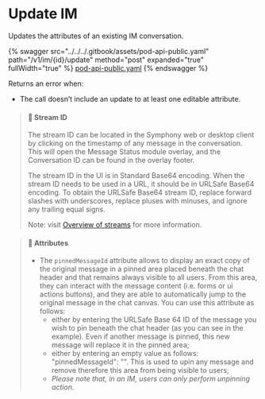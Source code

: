 # Update IM

Updates the attributes of an existing IM conversation.

{% swagger src="../../../.gitbook/assets/pod-api-public.yaml" path="/v1/im/{id}/update" method="post" expanded="true" fullWidth="true" %}
[pod-api-public.yaml](../../../.gitbook/assets/pod-api-public.yaml)
{% endswagger %}

Returns an error when:

* The call doesn’t include an update to at least one editable attribute.

> #### 📘 Stream ID
>
> The stream ID can be located in the Symphony web or desktop client by clicking on the timestamp of any message in the conversation. This will open the Message Status module overlay, and the Conversation ID can be found in the overlay footer.
>
> The stream ID in the UI is in Standard Base64 encoding. When the stream ID needs to be used in a URL, it should be in URLSafe Base64 encoding. To obtain the URLSafe Base64 stream ID, replace forward slashes with underscores, replace pluses with minuses, and ignore any trailing equal signs.
>
> Note: visit [Overview of streams](https://docs.developers.symphony.com/building-bots-on-symphony/datafeed/overview-of-streams) for more information.

> #### 🚧 Attributes
>
> * The `pinnedMessageId` attribute allows to display an exact copy of the original message in a pinned area placed beneath the chat header and that remains always visible to all users. From this area, they can interact with the message content (i.e. forms or ui actions buttons), and they are able to automatically jump to the original message in the chat canvas. You can use this attribute as follows:
>   * either by entering the URLSafe Base 64 ID of the message you wish to pin beneath the chat header (as you can see in the example). Even if another message is pinned, this new message will replace it in the pinned area;
>   * either by entering an empty value as follows: "pinnedMessageId": "". This is used to upin any message and remove therefore this area from being visible to users;
>   * _Please note that, in an IM, users can only perform unpinning action._
